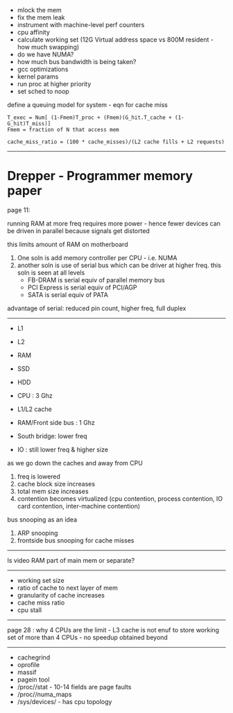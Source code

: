 
* mlock the mem
* fix the mem leak
* instrument with machine-level perf counters
* cpu affinity
* calculate working set (12G Virtual address space vs 800M resident - how much swapping)
* do we have NUMA?
* how much bus bandwidth is being taken?
* gcc optimizations
* kernel params
* run proc at higher priority
* set sched to noop

define a queuing model for system - eqn for cache miss

```
T_exec = Num[ (1-Fmem)T_proc + (Fmem)(G_hit.T_cache + (1-G_hit)T_miss)]
Fmem = fraction of N that access mem

cache_miss_ratio = (100 * cache_misses)/(L2 cache fills + L2 requests)
```

----------

# Drepper - Programmer memory paper

page 11:

running RAM at more freq requires more power - hence fewer devices can be driven in parallel because signals get distorted

this limits amount of RAM on motherboard 

1. One soln is add memory controller per CPU - i.e. NUMA
2. another soln is use of serial bus which can be driver at higher freq.  this soln is seen at all levels
	* FB-DRAM is serial equiv of parallel  memory bus
	* PCI Express is serial equiv of PCI/AGP
	* SATA is serial equiv of PATA

advantage of serial: reduced pin count, higher freq, full duplex

----------

* L1
* L2
* RAM
* SSD
* HDD

* CPU : 3 Ghz 
* L1/L2 cache
* RAM/Front side bus : 1 Ghz 
* South bridge:  lower freq 
* IO : still lower freq & higher size

as we go down the caches and away from CPU
1. freq is lowered
2. cache block size increases
3. total mem size increases
4.  contention becomes virtualized (cpu contention, process contention, IO card contention, inter-machine contention)

bus snooping as an idea
1. ARP snooping
2. frontside bus snooping for cache misses

------------

Is video RAM part of main mem or separate?

------------

* working set size
* ratio of cache to next layer of mem
* granularity of cache increases
* cache miss ratio
* cpu stall

------------

page 28 : why 4 CPUs are the limit - L3 cache is not enuf to store working set of more than 4 CPUs  - no speedup obtained beyond

--------------

* cachegrind
* oprofile
* massif
* pagein tool
* /proc/<pid>/stat - 10-14 fields are page faults
* /proc/<pid>/numa_maps
* /sys/devices/ - has cpu topology
